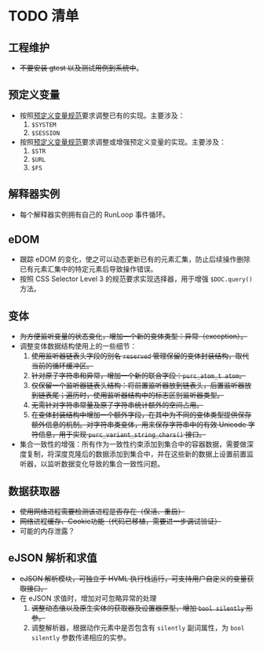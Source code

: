 # TODO 清单

## 工程维护

* ~~不要安装 gtest 以及测试用例到系统中~~。

## 预定义变量

* 按照[预定义变量规范](https://gitlab.fmsoft.cn/hvml/hvml-docs/-/blob/master/zh/hvml-spec-predefined-variables-v1.0-zh.md)要求调整已有的实现。主要涉及：
   1. `$SYSTEM`
   1. `$SESSION`
* 按照[预定义变量规范](https://gitlab.fmsoft.cn/hvml/hvml-docs/-/blob/master/zh/hvml-spec-predefined-variables-v1.0-zh.md)要求调整或增强预定义变量的实现。主要涉及：
   1. `$STR`
   1. `$URL`
   1. `$FS`

## 解释器实例

* 每个解释器实例拥有自己的 RunLoop 事件循环。

## eDOM

* 跟踪 eDOM 的变化，使之可以动态更新已有的元素汇集，防止后续操作删除已有元素汇集中的特定元素后导致操作错误。
* 按照 CSS Selector Level 3 的规范要求实现选择器，用于增强 `$DOC.query()` 方法。

## 变体

* ~~为方便监听变量的状态变化，增加一个新的变体类型：异常（exception）。~~
* 调整变体数据结构使用上的一些细节：
   1. ~~使用监听器链表头字段的别名 `reserved` 管理保留的变体封装结构，取代当前的循环缓冲区。~~
   1. ~~针对原子字符串和异常，增加一个新的联合字段：`purc_atom_t atom`。~~
   1. ~~仅保留一个监听器链表头结构：将前置监听器放到链表头，后置监听器放到链表尾；遍历时，使用监听器结构中的标志区别监听器类型。~~
   1. ~~无需针对字符串常量及原子字符串统计额外的空间占用。~~
   1. ~~在变体封装结构中增加一个额外字段，在其中为不同的变体类型提供保存额外信息的机制。对字符串类变体，用来保存字符串中的有效 Unicode 字符信息，用于实现 `purc_variant_string_chars()` 接口。~~
* 集合一致性的增强：所有作为一致性约束添加到集合中的容器数据，需要做深度复制，将深度克隆后的数据添加到集合中，并在这些新的数据上设置前置监听器，以监听数据变化导致的集合一致性问题。

## 数据获取器

* ~~使用网络进程需要检测该进程是否存在（保活、重启）~~
* ~~网络进程缓存、Cookie功能（代码已移植，需要进一步调试验证）~~
* 可能的内存泄露？

## eJSON 解析和求值

* ~~eJSON 解析模块，可独立于 HVML 执行栈运行，可支持用户自定义的变量获取接口。~~
* 在 eJSON 求值时，增加对可忽略异常的处理
   1. ~~调整动态值以及原生实体的获取器及设置器原型，增加 `bool silently` 形参。~~
   1. 调整解析器，根据动作元素中是否包含有 `silently` 副词属性，为 `bool silently` 参数传递相应的实参。

